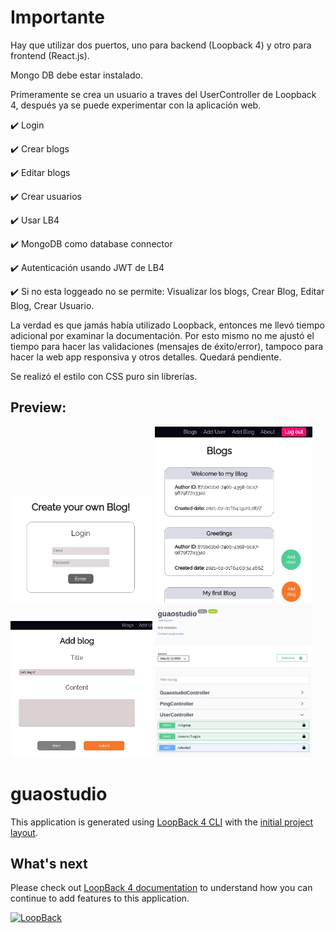 # Importante
Hay que utilizar dos puertos, uno para backend (Loopback 4) y otro para frontend (React.js).

Mongo DB debe estar instalado.

Primeramente se crea un usuario a traves del UserController de Loopback 4, después ya se puede experimentar con la aplicación web.

✔️ Login

✔️ Crear blogs

✔️ Editar blogs

✔️ Crear usuarios

✔️ Usar LB4

✔️ MongoDB como database connector

✔️ Autenticación usando JWT de LB4

✔️ Si no esta loggeado no se permite: Visualizar los blogs, Crear Blog, Editar Blog, Crear Usuario.

La verdad es que jamás había utilizado Loopback, entonces me llevó tiempo adicional por examinar la documentación.
Por esto mismo no me ajustó el tiempo para hacer las validaciones (mensajes de éxito/error), tampoco para hacer la web app responsiva y otros detalles. Quedará pendiente.

Se realizó el estilo con CSS puro sin librerías.

## Preview:
<p float="left">
  <img src="https://github.com/sergiornelas/guaostudio/blob/main/readmeImages/1.jpeg" width="45%">
  <img src="https://github.com/sergiornelas/guaostudio/blob/main/readmeImages/2.jpeg" width="50%">
  <img src="https://github.com/sergiornelas/guaostudio/blob/main/readmeImages/3.jpeg" width="45%">
  <img src="https://github.com/sergiornelas/guaostudio/blob/main/readmeImages/4.jpeg" width="50%">
</p>

# guaostudio

This application is generated using [LoopBack 4 CLI](https://loopback.io/doc/en/lb4/Command-line-interface.html) with the
[initial project layout](https://loopback.io/doc/en/lb4/Loopback-application-layout.html).

## What's next

Please check out [LoopBack 4 documentation](https://loopback.io/doc/en/lb4/) to
understand how you can continue to add features to this application.

[![LoopBack](https://github.com/strongloop/loopback-next/raw/master/docs/site/imgs/branding/Powered-by-LoopBack-Badge-(blue)-@2x.png)](http://loopback.io/)
